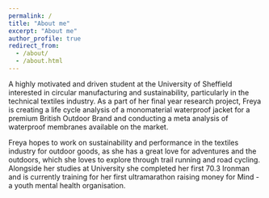 ```yaml
---
permalink: /
title: "About me"
excerpt: "About me"
author_profile: true
redirect_from: 
  - /about/
  - /about.html
---
```


A highly motivated and driven student at the University of Sheffield interested in circular manufacturing and sustainability, particularly in the technical textiles industry. As a part of her final year research project, Freya is creating a life cycle analysis of a monomaterial waterproof jacket for a premium British Outdoor Brand and conducting a meta analysis of waterproof membranes available on the market.

Freya hopes to work on sustainability and performance in the textiles industry for outdoor goods, as she has a great love for adventures and the outdoors, which she loves to explore through trail running and road cycling. Alongside her studies at University she completed her first 70.3 Ironman and is currently training for her first ultramarathon raising money for Mind - a youth mental health organisation.
